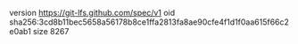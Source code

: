 version https://git-lfs.github.com/spec/v1
oid sha256:3cd8b11bec5658a56178b8ce1ffa2813fa8ae90cfe4f1d1f0aa615f66c2e0ab1
size 8267
